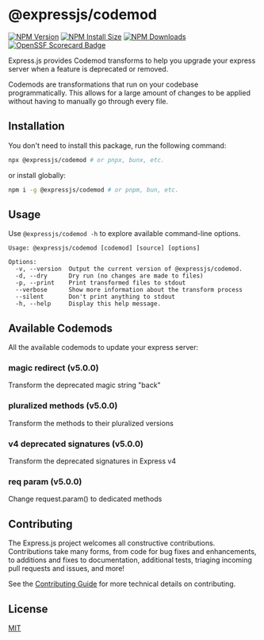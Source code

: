 # @expressjs/codemod

[![NPM Version][npm-version-image]][npm-url]
[![NPM Install Size][npm-install-size-image]][npm-install-size-url]
[![NPM Downloads][npm-downloads-image]][npm-downloads-url]
[![OpenSSF Scorecard Badge][ossf-scorecard-badge]][ossf-scorecard-visualizer]

Express.js provides Codemod transforms to help you upgrade your express server when a feature is deprecated or removed.

Codemods are transformations that run on your codebase programmatically. This allows for a large amount of changes to be applied without having to manually go through every file.

## Installation

You don't need to install this package, run the following command:

```sh
npx @expressjs/codemod # or pnpx, bunx, etc.
```

or install globally:

```sh
npm i -g @expressjs/codemod # or pnpm, bun, etc.
```

## Usage

Use `@expressjs/codemod -h` to explore available command-line options.

<!-- USAGE START -->

```
Usage: @expressjs/codemod [codemod] [source] [options]

Options:
  -v, --version  Output the current version of @expressjs/codemod.
  -d, --dry      Dry run (no changes are made to files)
  -p, --print    Print transformed files to stdout
  --verbose      Show more information about the transform process
  --silent       Don't print anything to stdout
  -h, --help     Display this help message.
```

<!-- USAGE END -->

## Available Codemods

All the available codemods to update your express server:

<!-- CODEMODS START -->

### magic redirect (v5.0.0)

Transform the deprecated magic string "back"

### pluralized methods (v5.0.0)

Transform the methods to their pluralized versions

### v4 deprecated signatures (v5.0.0)

Transform the deprecated signatures in Express v4

### req param (v5.0.0)

Change request.param() to dedicated methods

<!-- CODEMODS END -->

##  Contributing

The Express.js project welcomes all constructive contributions. Contributions take many forms,
from code for bug fixes and enhancements, to additions and fixes to documentation, additional
tests, triaging incoming pull requests and issues, and more!

See the [Contributing Guide](https://github.com/expressjs/express/blob/master/Contributing.md) for more technical details on contributing.

## License

[MIT](LICENSE)

[npm-downloads-image]: https://badgen.net/npm/dm/@expressjs/codemod
[npm-downloads-url]: https://npmcharts.com/compare/@expressjs/codemod?minimal=true
[npm-install-size-image]: https://badgen.net/packagephobia/install/@expressjs/codemod
[npm-install-size-url]: https://packagephobia.com/result?p=@expressjs/codemod
[npm-url]: https://npmjs.org/package/@expressjs/codemod
[npm-version-image]: https://badgen.net/npm/v/@expressjs/codemod
[ossf-scorecard-badge]: https://api.scorecard.dev/projects/github.com/expressjs/codemod/badge
[ossf-scorecard-visualizer]: https://ossf.github.io/scorecard-visualizer/#/projects/github.com/expressjs/codemod